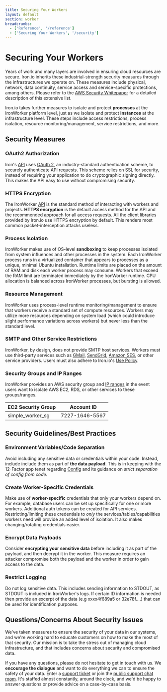 ```yaml
---
title: Securing Your Workers
layout: default
section: worker
breadcrumbs:
  - ['Reference', '/reference']
  - ['Securing Your Workers', '/security']
---
```


# Securing Your Workers

Years of work and many layers are involved in ensuring cloud resources are secure. Iron.io inherits these industrial-strength security measures through the infrastructures we operate on. These measures include physical, network, data continuity, service access and service-specific protections, among others. Please refer to the [AWS Security Whitepaper](http://d36cz9buwru1tt.cloudfront.net/pdf/AWS_Security_Whitepaper.pdf) for a detailed description of this extensive list. 

Iron.io takes further measures to isolate and protect **processes** at the IronWorker platform level, just as we isolate and protect **instances** at the infrastructure level. These steps include access restrictions, process isolation, resource monitoring/management, service restrictions, and more.

## Security Measures

### OAuth2 Authorization

Iron's [API](/worker/refrence/api) uses [OAuth 2](http://www.oauth.net/2/), an industry-standard authentication scheme, to securely authenticate API requests. This scheme relies on SSL for security, instead of requiring your application to do cryptographic signing directly. This makes the API easy to use without compromising security.  

### HTTPS Encryption

The IronWorker [API](/worker/reference/api) is the standard method of interacting with workers and projects. **HTTPS encryption** is the default access method for the API and the recommended approach for all access requests. All the client libraries provided by Iron.io use HTTPS encryption by default. This renders most common packet-interception attacks useless. 

### Process Isolation

IronWorker makes use of OS-level **sandboxing** to keep processes isolated from system influences and other processes in the system. Each IronWorker process runs in a virtualized container that appears to processes as a unique, minimal Ubuntu installation. Runtime limits are placed on the amount of RAM and disk each worker process may consume. Workers that exceed the RAM limit are terminated immediately by the IronWorker runtime. CPU allocation is balanced across IronWorker processes, but bursting is allowed. 

### Resource Management

IronWorker uses process-level runtime monitoring/management to ensure that workers receive a standard set of compute resources. Workers may utilize more resources depending on system load (which could introduce slight performance variations across workers) but never less than the standard level.

### SMTP and Other Service Restrictions

IronWorker, by design, does not provide SMTP host services. Workers must use third-party services such as [GMail](http://gmail.com), [SendGrid](http://www.sendgrid.com), [Amazon SES](http://aws.amazon.com/ses), or other service providers. Users must also adhere to Iron.io's [Use Policy](http://iron.io/legal).

### Security Groups and IP Ranges

IronWorker provides an AWS security group and [IP ranges](https://forums.aws.amazon.com/ann.jspa?annID=1252) in the event users want to isolate AWS EC2, RDS, or other services to these groups/ranges.

<table>
<thead>
<tr>
<th>EC2 Security Group</th><th>Account ID</th>
</tr>
</thead>
<tbody>
<tr>
<td>simple_worker_sg</td><td>7227-1646-5567</td>
</tr>
</tbody>
</table>

## Security Guidelines/Best Practices

### Environment Variables/Code Separation

Avoid including any sensitive data or credentials within your code. Instead, include include them as part of **the data payload**. This is in keeping with the 12-Factor app tenet regarding [Config](http://www.12factor.net/config) and its guidance on *strict separation of config from code*.

### Create Worker-Specific Credentials

Make use of **worker-specific** credentials that only your workers depend on. For example, database users can be set up specifically for one or more workers. Additional auth tokens can be created for API services. Restricting/limiting these credentials to *only* the services/tables/capabilities workers need will provide an added level of isolation. It also makes changing/rotating credentials easier.

### Encrypt Data Payloads

Consider **encrypting your sensitive data** before including it as part of the payload, and then decrypt it in the worker. This measure requires an attacker compromise both the payload and the worker in order to gain access to the data.

### Restrict Logging

Do not log sensitive data. This includes sending information to STDOUT, as STDOUT is included in IronWorker's logs. If certain ID information is needed then provide an excerpt of the data (e.g xxxx4f689a5 or 32e78f....) that can be used for identification purposes.

## Questions/Concerns About Security Issues

We've taken measures to ensure the security of your data in our systems, and we're working hard to educate customers on how to make the most of that security. Our mission is to take the stress out of managing cloud infrastructure, and that includes concerns about security and compromised data.

If you have any questions, please do not hesitate to get in touch with us. We **encourage the dialogue** and want to do everything we can to ensure the safety of your data. Enter a [support ticket](http://support.iron.io/customer/portal/emails/new) or join the [public support chat room](http://www.hipchat.com/gNWgTiqIC). It's staffed almost constantly, around the clock, and we'd be happy to answer questions or provide advice on a case-by-case basis.
